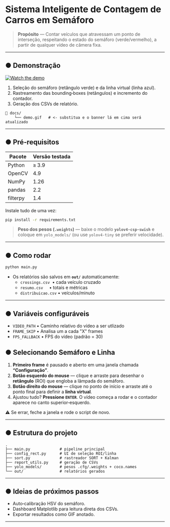 # Sistema Inteligente de Contagem de Carros em Semáforo

> **Propósito** — Contar veículos que atravessam um ponto de interseção, respeitando o estado do semáforo (verde/vermelho), a partir de qualquer vídeo de câmera fixa.

---

## ● Demonstração

[![Watch the demo](https://img.youtube.com/vi/0omgnuImMUI/0.jpg)](https://youtu.be/0omgnuImMUI)
1. Seleção do semáforo (retângulo verde) e da linha virtual (linha azul).
2. Rastreamento das bounding‑boxes (retângulos) e incremento do contador.
3. Geração dos CSVs de relatório.

```text
📁 docs/
    └── demo.gif   # <‑ substitua e o banner lá em cima será atualizado
```

---

## ● Pré‑requisitos

| Pacote | Versão testada |
|--------|----------------|
| Python | ≥ 3.9 |
| OpenCV | 4.9 |
| NumPy  | 1.26 |
| pandas | 2.2 |
| filterpy | 1.4 |

Instale tudo de uma vez:
```bash
pip install -r requirements.txt
```

> **Peso dos pesos (`.weights`)** — baixe o modelo **`yolov4-csp-swish`** e coloque em `yolo_models/` (ou use `yolov4‑tiny` se preferir velocidade).

---

## ● Como rodar

```bash
python main.py 
```

* Os relatórios são salvos em **`out/`** automaticamente:
  * `crossings.csv`  • cada veículo cruzado
  * `resumo.csv`     • totais e métricas
  * `distribuicao.csv` • veículos/minuto

---
## ● Variáveis configuráveis
  * `VIDEO_PATH` • Caminho relativo do vídeo a ser utlizado       
  * `FRAME_SKIP` • Analisa um a cada "X" frames                          
  * `FPS_FALLBACK` • FPS do vídeo (padrão = 30)                     

## ● Selecionando Semáforo e Linha

1. **Primeiro frame** é pausado e aberto em uma janela chamada **“Configuração”**.
2. **Botão esquerdo do mouse** — clique e arraste para desenhar o **retângulo** (ROI) que engloba a lâmpada do semáforo.
3. **Botão direito do mouse** — clique no ponto de início e arraste até o ponto final para definir a **linha virtual**.
4. Ajustou tudo? **Pressione `ENTER`**. O vídeo começa a rodar e o contador aparece no canto superior‑esquerdo.

⚠️ Se errar, feche a janela e rode o script de novo.


---

## ● Estrutura do projeto

```text
.
├── main.py             # pipeline principal
├── config_rect.py      # UI de seleção ROI/linha
├── sort.py             # rastreador SORT + Kalman
├── report_utils.py     # geração de CSVs
├── yolo_models/        # pesos .cfg/.weights + coco.names
└── out/                # relatórios gerados
```

---

## ● Ideias de próximos passos

* Auto‑calibração HSV do semáforo.
* Dashboard Matplotlib para leitura direta dos CSVs.
* Exportar resultados como GIF anotado.

---


